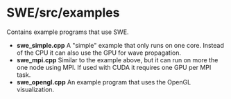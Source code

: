 SWE/src/examples
================

Contains example programs that use SWE.

+ **swe_simple.cpp** A "simple" example that only runs on one core. Instead of the CPU it can also use the GPU for wave propagation.
+ **swe_mpi.cpp** Similar to the example above, but it can run on more the one node using MPI. If used with CUDA it requires one GPU per MPI task.
+ **swe_opengl.cpp** An example program that uses the OpenGL visualization.